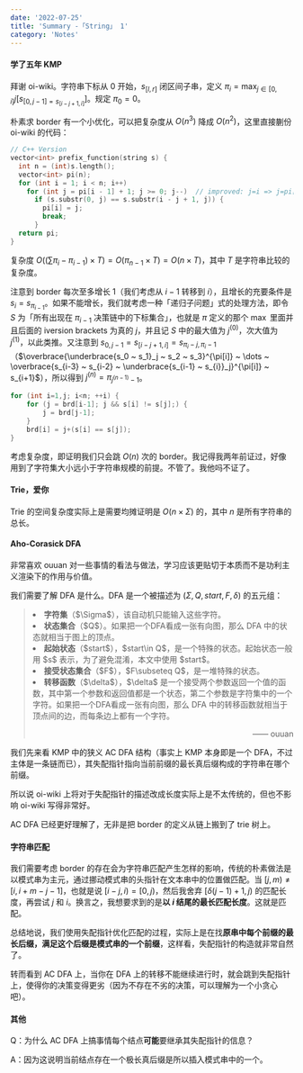 ```yaml
---
date: '2022-07-25'
title: 'Summary -「String」 1'
category: 'Notes'
---
```


#### 学了五年 KMP

拜谢 oi-wiki。字符串下标从 $0$ 开始，$s_{[l, r]}$ 闭区间子串，定义 $\displaystyle \pi_i = \max_{j \in [0, i]} j[s_{[0, j-1] = s_{[i-j+1, i]}}]$。规定 $\pi_0 = 0$。

朴素求 border 有一个小优化，可以把复杂度从 $O(n^3)$ 降成 $O(n^2)$，这里直接蒯份 oi-wiki 的代码：

```cpp
// C++ Version
vector<int> prefix_function(string s) {
  int n = (int)s.length();
  vector<int> pi(n);
  for (int i = 1; i < n; i++)
    for (int j = pi[i - 1] + 1; j >= 0; j--)  // improved: j=i => j=pi[i-1]+1
      if (s.substr(0, j) == s.substr(i - j + 1, j)) {
        pi[i] = j;
        break;
      }
  return pi;
}
```

复杂度 $O\left(\left(\sum \pi_i-\pi_{i-1}\right)\times T\right) = O(\pi_{n-1}\times T) = O(n \times T)$，其中 $T$ 是字符串比较的复杂度。

注意到 border 每次至多增长 $1$（我们考虑从 $i-1$ 转移到 $i$），且增长的充要条件是 $s_i = s_{\pi_{i-1}}$。如果不能增长，我们就考虑一种「递归子问题」式的处理方法，即令 $S$ 为「所有出现在 $\pi_{i-1}$ 决策链中的下标集合」，也就是 $\pi$ 定义的那个 $\max$ 里面并且后面的 iversion brackets 为真的 $j$，并且记 $S$ 中的最大值为 $j^{(0)}$，次大值为 $j^{(1)}$，以此类推。又注意到 $s_{0, j-1} = s_{[i-j+1, i]} = s_{\pi_i-j, \pi_i-1}$（$\overbrace{\underbrace{s_0 ~ s_1}_j ~ s_2 ~ s_3}^{\pi[i]} ~ \dots ~ \overbrace{s_{i-3} ~ s_{i-2} ~ \underbrace{s_{i-1} ~ s_{i}}_j}^{\pi[i]} ~ s_{i+1}$），所以得到 $j^{(n)} = \pi_{j^{(n-1)}-1}$。

```cpp
for (int i=1,j; i<n; ++i) {
    for (j = brd[i-1]; j && s[i] != s[j];) {
        j = brd[j-1];
    }
    brd[i] = j+(s[i] == s[j]);
}
```

考虑复杂度，即证明我们只会跳 $O(n)$ 次的 border。我记得我两年前证过，好像用到了字符集大小远小于字符串规模的前提。不管了。我他吗不证了。

#### Trie，爱你

Trie 的空间复杂度实际上是需要均摊证明是 $O(n\times\Sigma)$ 的，其中 $n$ 是所有字符串的总长。

#### Aho-Corasick DFA

非常喜欢 ouuan 对一些事情的看法与做法，学习应该更贴切于本质而不是功利主义渲染下的作用与价值。

我们需要了解 DFA 是什么。DFA 是一个被描述为 $(\Sigma, Q, start, F, \delta)$ 的五元组：

><li><strong>字符集</strong>（$\Sigma$），该自动机只能输入这些字符。</li>
><li><strong>状态集合</strong>（$Q$）。如果把一个DFA看成一张有向图，那么 DFA 中的状态就相当于图上的顶点。</li>
><li><strong>起始状态</strong>（$start$），$start\in Q$，是一个特殊的状态。起始状态一般用 $s$ 表示，为了避免混淆，本文中使用 $start$。</li>
><li><strong>接受状态集合</strong>（$F$），$F\subseteq Q$，是一堆特殊的状态。</li>
><li><strong>转移函数</strong>（$\delta$），$\delta$ 是一个接受两个参数返回一个值的函数，其中第一个参数和返回值都是一个状态，第二个参数是字符集中的一个字符。如果把一个DFA看成一张有向图，那么 DFA 中的转移函数就相当于顶点间的边，而每条边上都有一个字符。</li>
><p align="right">—— ouuan</p>

我们先来看 KMP 中的狭义 AC DFA 结构（事实上 KMP 本身即是一个 DFA，不过主体是一条链而已），其失配指针指向当前前缀的最长真后缀构成的字符串在哪个前缀。

所以说 oi-wiki 上将对于失配指针的描述改成长度实际上是不太传统的，但也不影响 oi-wiki 写得非常好。

AC DFA 已经更好理解了，无非是把 border 的定义从链上搬到了 trie 树上。

#### 字符串匹配

我们需要考虑 border 的存在会为字符串匹配产生怎样的影响，传统的朴素做法是以模式串为主元，通过挪动模式串的头指针在文本串中的位置做匹配。当 $[j, m) \neq [i, i+m-j-1]$，也就是说 $[i-j, i)=[0,j)$，然后我舍弃 $[\delta(j-1)+1, j)$ 的匹配长度，再尝试 $j$ 和 $i$。换言之，我想要求到的是**以 $i$ 结尾的最长匹配长度**。这就是匹配。

总结地说，我们使用失配指针优化匹配的过程，实际上是在找**原串中每个前缀的最长后缀，满足这个后缀是模式串的一个前缀**，这样看，失配指针的构造就非常自然了。

转而看到 AC DFA 上，当你在 DFA 上的转移不能继续进行时，就会跳到失配指针上，使得你的决策变得更劣（因为不存在不劣的决策，可以理解为一个小贪心吧）。

#### 其他

Q：为什么 AC DFA 上搞事情每个结点**可能**要继承其失配指针的信息？

A：因为这说明当前结点存在一个极长真后缀是所以插入模式串中的一个。